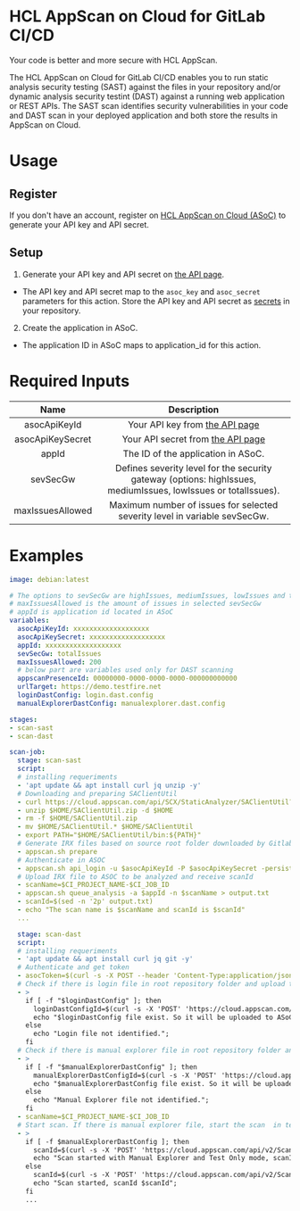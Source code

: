 # HCL AppScan on Cloud for GitLab CI/CD
Your code is better and more secure with HCL AppScan.

The HCL AppScan on Cloud for GitLab CI/CD enables you to run static analysis security testing (SAST) against the files in your repository and/or dynamic analysis security testint (DAST) against a running web application or REST APIs. The SAST scan identifies security vulnerabilities in your code and DAST scan in your deployed application and both store the results in AppScan on Cloud.

# Usage
## Register
If you don't have an account, register on [HCL AppScan on Cloud (ASoC)](https://www.hcltechsw.com/appscan/codesweep-for-github) to generate your API key and API secret.

## Setup
1. Generate your API key and API secret on [the API page](https://cloud.appscan.com/main/settings).
- The API key and API secret map to the `asoc_key` and `asoc_secret` parameters for this action. Store the API key and API secret as [secrets](https://docs.github.com/en/actions/security-guides/encrypted-secrets) in your repository.

2. Create the application in ASoC. 
- The application ID in ASoC maps to application_id for this action.

# Required Inputs
| Name |   Description    |
|    :---:    |    :---:    |
| asocApiKeyId | Your API key from [the API page](https://cloud.appscan.com/main/settings) |
| asocApiKeySecret | Your API secret from [the API page](https://cloud.appscan.com/main/settings) |
| appId | The ID of the application in ASoC. |
| sevSecGw | Defines severity level for the security gateway (options: highIssues, mediumIssues, lowIssues or totalIssues). |
| maxIssuesAllowed | Maximum number of issues for selected severity level in variable sevSecGw. |

# Examples
```yaml
image: debian:latest

# The options to sevSecGw are highIssues, mediumIssues, lowIssues and totalIssues
# maxIssuesAllowed is the amount of issues in selected sevSecGw
# appId is application id located in ASoC 
variables:
  asocApiKeyId: xxxxxxxxxxxxxxxxxxx
  asocApiKeySecret: xxxxxxxxxxxxxxxxxxx
  appId: xxxxxxxxxxxxxxxxxxx
  sevSecGw: totalIssues
  maxIssuesAllowed: 200
  # below part are variables used only for DAST scanning
  appscanPresenceId: 00000000-0000-0000-0000-000000000000
  urlTarget: https://demo.testfire.net
  loginDastConfig: login.dast.config
  manualExplorerDastConfig: manualexplorer.dast.config

stages:
- scan-sast
- scan-dast

scan-job:
  stage: scan-sast
  script:
  # installing requeriments
  - 'apt update && apt install curl jq unzip -y'
  # Downloading and preparing SAClientUtil
  - curl https://cloud.appscan.com/api/SCX/StaticAnalyzer/SAClientUtil?os=linux > $HOME/SAClientUtil.zip
  - unzip $HOME/SAClientUtil.zip -d $HOME
  - rm -f $HOME/SAClientUtil.zip
  - mv $HOME/SAClientUtil.* $HOME/SAClientUtil
  - export PATH="$HOME/SAClientUtil/bin:${PATH}"
  # Generate IRX files based on source root folder downloaded by Gitlab
  - appscan.sh prepare
  # Authenticate in ASOC
  - appscan.sh api_login -u $asocApiKeyId -P $asocApiKeySecret -persist
  # Upload IRX file to ASOC to be analyzed and receive scanId
  - scanName=$CI_PROJECT_NAME-$CI_JOB_ID
  - appscan.sh queue_analysis -a $appId -n $scanName > output.txt
  - scanId=$(sed -n '2p' output.txt)
  - echo "The scan name is $scanName and scanId is $scanId"
  ...

  stage: scan-dast
  script:
  # installing requeriments
  - 'apt update && apt install curl jq git -y'  
  # Authenticate and get token
  - asocToken=$(curl -s -X POST --header 'Content-Type:application/json' --header 'Accept:application/json' -d '{"KeyId":"'"${asocApiKeyId}"'","KeySecret":"'"${asocApiKeySecret}"'"}' 'https://cloud.appscan.com/api/V2/Account/ApiKeyLogin' | grep -oP '(?<="Token":")[^"]*')
  # Check if there is login file in root repository folder and upload to ASoC
  - >
    if [ -f "$loginDastConfig" ]; then 
      loginDastConfigId=$(curl -s -X 'POST' 'https://cloud.appscan.com/api/v2/FileUpload' -H 'accept:application/json' -H "Authorization:Bearer $asocToken" -H 'Content-Type:multipart/form-data' -F "fileToUpload=@$loginDastConfig;type=application/xml" | grep -oP '(?<="FileId":")[^"]*');
      echo "$loginDastConfig file exist. So it will be uploaded to ASoC and will be used to Authenticate in the URL target during tests. Login file id is $loginDastConfigId.";
    else
      echo "Login file not identified.";
    fi
  # Check if there is manual explorer file in root repository folder and upload to ASoC  
  - >
    if [ -f "$manualExplorerDastConfig" ]; then 
      manualExplorerDastConfigId=$(curl -s -X 'POST' 'https://cloud.appscan.com/api/v2/FileUpload' -H 'accept:application/json' -H "Authorization:Bearer $asocToken" -H 'Content-Type:multipart/form-data' -F "fileToUpload=@$manualExplorerDastConfig;type=application/xml" | grep -oP '(?<="FileId":")[^"]*');
      echo "$manualExplorerDastConfig file exist. So it will be uploaded to ASoC and will be used to navigate in the URL target during tests. Manual Explorer file id is $manualExplorerDastConfigId.";
    else
      echo "Manual Explorer file not identified.";
    fi
  - scanName=$CI_PROJECT_NAME-$CI_JOB_ID
  # Start scan. If there is manual explorer file, start the scan  in test only mode otherwise full scan
  - >
    if [ -f $manualExplorerDastConfig ]; then
      scanId=$(curl -s -X 'POST' 'https://cloud.appscan.com/api/v2/Scans/DynamicAnalyzerWithFiles' -H 'accept:application/json' -H "Authorization:Bearer $asocToken" -H 'Content-Type:application/json' -d  '{"StartingUrl":"'"$urlTarget"'","TestOnly":true,"ExploreItems":[{"FileId":"'"$manualExplorerDastConfigId"'"}],"LoginUser":"","LoginPassword":"","TestPolicy":"Default.policy","ExtraField":"","ScanType":"Staging","PresenceId":"'"$appscanPresenceId"'","IncludeVerifiedDomains":false,"HttpAuthUserName":"","HttpAuthPassword":"","HttpAuthDomain":"","TestOptimizationLevel":"Fastest","LoginSequenceFileId":"'"$loginDastConfigId"'","ThreadNum":10,"ConnectionTimeout":null,"UseAutomaticTimeout":true,"MaxRequestsIn":null,"MaxRequestsTimeFrame":null,"ScanName":"'"DAST $scanName $urlTarget"'","EnableMailNotification":false,"Locale":"en","AppId":"'"$appId"'","Execute":true,"Personal":false,"ClientType":"user-site","Comment":null,"FullyAutomatic":false,"RecurrenceRule":null,"RecurrenceStartDate":null}' | jq -r '. | {Id} | join(" ")');
      echo "Scan started with Manual Explorer and Test Only mode, scanId $scanId";
    else
      scanId=$(curl -s -X 'POST' 'https://cloud.appscan.com/api/v2/Scans/DynamicAnalyzerWithFiles' -H 'accept:application/json' -H "Authorization:Bearer $asocToken" -H 'Content-Type:application/json' -d  '{"StartingUrl":"'"$urlTarget"'","TestOnly":false,"ExploreItems":[],"LoginUser":"","LoginPassword":"","TestPolicy":"Default.policy","ExtraField":"","ScanType":"Staging","PresenceId":"'"$appscanPresenceId"'","IncludeVerifiedDomains":false,"HttpAuthUserName":"","HttpAuthPassword":"","HttpAuthDomain":"","TestOptimizationLevel":"Fastest","LoginSequenceFileId":"'"$loginDastConfigId"'","ThreadNum":10,"ConnectionTimeout":null,"UseAutomaticTimeout":true,"MaxRequestsIn":null,"MaxRequestsTimeFrame":null,"ScanName":"'"DAST $scanName $urlTarget"'","EnableMailNotification":false,"Locale":"en","AppId":"'"$appId"'","Execute":true,"Personal":false,"ClientType":"user-site","Comment":null,"FullyAutomatic":false,"RecurrenceRule":null,"RecurrenceStartDate":null}' | jq -r '. | {Id} | join(" ")');
      echo "Scan started, scanId $scanId";
    fi
    ...
```

